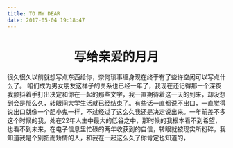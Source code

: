 ```yaml
---
title: TO MY DEAR
date: 2017-05-04 19:18:47
---
```

<h1 style="text-align:center">写给亲爱的月月</h1>
    很久很久以前就想写点东西给你，奈何琐事缠身现在终于有了些许空闲可以写点什么了。
    咱们成为男女朋友这样子的关系也已经一年了，我现在还记得那一个深夜我颤抖着手打出决定和你在一起的那些文字，我一直期待着这一天的到来，却没想到会是那么久，转眼间大学生活就已经结束了。有些话一直都说不出口，一直觉得说出口就像一个胆小鬼一样，不过经过了这么久我还是决定说出来。一年前差不多这个时候的我，处在22年人生中最大的低谷之中，那时候的我根本看不到希望，也看不到未来，在电子信息里忙碌的两年收获到的自信，转眼就被现实所粉碎，我知道我是个别扭而矫情的人，和我在一起这么久了你肯定也知道的，
